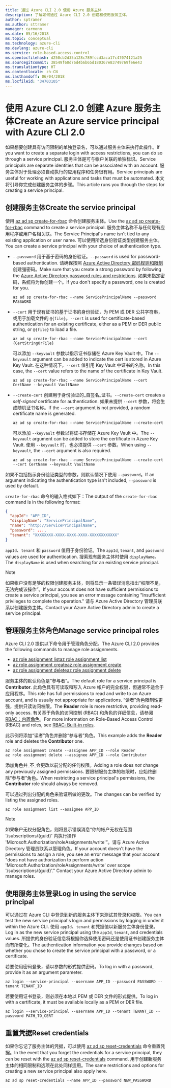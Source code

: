 ```yaml
---
title: 通过 Azure CLI 2.0 使用 Azure 服务主体
description: 了解如何通过 Azure CLI 2.0 创建和使用服务主体。
author: sptramer
ms.author: sttramer
manager: carmonm
ms.date: 05/16/2018
ms.topic: conceptual
ms.technology: azure-cli
ms.devlang: azure-cli
ms.service: role-based-access-control
ms.openlocfilehash: d250cb2d35a128c789fccd3aca17c47074121a25
ms.sourcegitcommit: 38549f60d76d4b6b65d180367e83749769fe6e43
ms.translationtype: HT
ms.contentlocale: zh-CN
ms.lasthandoff: 06/04/2018
ms.locfileid: "34703105"
---
```

# <a name="create-an-azure-service-principal-with-azure-cli-20"></a><span data-ttu-id="7b753-103">使用 Azure CLI 2.0 创建 Azure 服务主体</span><span class="sxs-lookup"><span data-stu-id="7b753-103">Create an Azure service principal with Azure CLI 2.0</span></span>

<span data-ttu-id="7b753-104">如果想要创建具有访问限制的单独登录名，可以通过服务主体来执行此操作。</span><span class="sxs-lookup"><span data-stu-id="7b753-104">If you want to create a separate login with access restrictions, you can do so through a service principal.</span></span> <span data-ttu-id="7b753-105">服务主体是可与帐户关联的单独标识。</span><span class="sxs-lookup"><span data-stu-id="7b753-105">Service principals are separate identities that can be associated with an account.</span></span> <span data-ttu-id="7b753-106">服务主体对于处理必须自动执行的应用程序和任务很有用。</span><span class="sxs-lookup"><span data-stu-id="7b753-106">Service principals are useful for working with applications and tasks that must be automated.</span></span> <span data-ttu-id="7b753-107">本文将引导你完成创建服务主体的步骤。</span><span class="sxs-lookup"><span data-stu-id="7b753-107">This article runs you through the steps for creating a service principal.</span></span>

## <a name="create-the-service-principal"></a><span data-ttu-id="7b753-108">创建服务主体</span><span class="sxs-lookup"><span data-stu-id="7b753-108">Create the service principal</span></span>

<span data-ttu-id="7b753-109">使用 [az ad sp create-for-rbac](/cli/azure/ad/sp#az-ad-sp-create-for-rbac) 命令创建服务主体。</span><span class="sxs-lookup"><span data-stu-id="7b753-109">Use the [az ad sp create-for-rbac](/cli/azure/ad/sp#az-ad-sp-create-for-rbac) command to create a service principal.</span></span> <span data-ttu-id="7b753-110">服务主体名称不与任何现有应用程序或用户名相关联。</span><span class="sxs-lookup"><span data-stu-id="7b753-110">The Service Principal's name isn't tied to any existing application or user name.</span></span> <span data-ttu-id="7b753-111">可以使用所选身份验证类型创建服务主体。</span><span class="sxs-lookup"><span data-stu-id="7b753-111">You can create a service principal with your choice of authentication type.</span></span>

* <span data-ttu-id="7b753-112">`--password` 用于基于密码的身份验证。</span><span class="sxs-lookup"><span data-stu-id="7b753-112">`--password` is used for password-based authentication.</span></span> <span data-ttu-id="7b753-113">请确保按照 [Azure Active Directory 密码规则和限制](/azure/active-directory/active-directory-passwords-policy)创建强密码。</span><span class="sxs-lookup"><span data-stu-id="7b753-113">Make sure that you create a strong password by following the [Azure Active Directory password rules and restrictions](/azure/active-directory/active-directory-passwords-policy).</span></span> <span data-ttu-id="7b753-114">如果未指定密码，系统将为你创建一个。</span><span class="sxs-lookup"><span data-stu-id="7b753-114">If you don't specify a password, one is created for you.</span></span>

  ```azurecli-interactive
  az ad sp create-for-rbac --name ServicePrincipalName --password PASSWORD
  ```

* <span data-ttu-id="7b753-115">`--cert` 用于现有证书的基于证书的身份验证，为 PEM 或 DER 公共字符串，或用于加载文件的 `@{file}`。</span><span class="sxs-lookup"><span data-stu-id="7b753-115">`--cert` is used for certificate-based authentication for an existing certificate, either as a PEM or DER public string, or `@{file}` to load a file.</span></span>

  ```azurecli-interactive
  az ad sp create-for-rbac --name ServicePrincipalName --cert {CertStringOrFile} 
  ```

  <span data-ttu-id="7b753-116">可以添加 `--keyvault` 参数以指示证书存储在 Azure Key Vault 中。</span><span class="sxs-lookup"><span data-stu-id="7b753-116">The `--keyvault` argument can be added to indicate the cert is stored in Azure Key Vault.</span></span> <span data-ttu-id="7b753-117">在这种情况下，`--cert` 值引用 Key Vault 中证书的名称。</span><span class="sxs-lookup"><span data-stu-id="7b753-117">In this case, the `--cert` value refers to the name of the certificate in Key Vault.</span></span>

  ```azurecli-interactive
  az ad sp create-for-rbac --name ServicePrincipalName --cert CertName --keyvault VaultName
  ```

* <span data-ttu-id="7b753-118">`--create-cert` 创建用于身份验证的_自签名_证书。</span><span class="sxs-lookup"><span data-stu-id="7b753-118">`--create-cert` creates a _self-signed_ certificate for authentication.</span></span> <span data-ttu-id="7b753-119">如果未提供 `--cert` 参数，将会生成随机证书名称。</span><span class="sxs-lookup"><span data-stu-id="7b753-119">If the `--cert` argument is not provided, a random certificate name is generated.</span></span>

  ```azurecli-interactive
  az ad sp create-for-rbac --name ServicePrincipalName --create-cert
  ```

  <span data-ttu-id="7b753-120">可以添加 `--keyvault` 参数以将证书存储在 Azure Key Vault 中。</span><span class="sxs-lookup"><span data-stu-id="7b753-120">The `--keyvault` argument can be added to store the certificate in Azure Key Vault.</span></span> <span data-ttu-id="7b753-121">使用 `--keyvault` 时，也必须提供 `--cert` 参数。</span><span class="sxs-lookup"><span data-stu-id="7b753-121">When using `--keyvault`, the `--cert` argument is also required.</span></span>

  ```azurecli-interactive
  az ad sp create-for-rbac --name ServicePrincipalName --create-cert --cert CertName --keyvault VaultName
  ```

<span data-ttu-id="7b753-122">如果不包括指示身份验证类型的参数，则默认情况下使用 `--password`。</span><span class="sxs-lookup"><span data-stu-id="7b753-122">If an argument indicating the authentication type isn't included, `--password` is used by default.</span></span>

<span data-ttu-id="7b753-123">`create-for-rbac` 命令的输入格式如下：</span><span class="sxs-lookup"><span data-stu-id="7b753-123">The output of the `create-for-rbac` command is in the following format:</span></span>

```json
{
  "appId": "APP_ID",
  "displayName": "ServicePrincipalName",
  "name": "http://ServicePrincipalName",
  "password": ...,
  "tenant": "XXXXXXXX-XXXX-XXXX-XXXX-XXXXXXXXXXXX"
}
```

<span data-ttu-id="7b753-124">`appId`、`tenant` 和 `password` 值用于身份验证。</span><span class="sxs-lookup"><span data-stu-id="7b753-124">The `appId`, `tenant`, and `password` values are used for authentication.</span></span> <span data-ttu-id="7b753-125">搜索现有服务主体时使用 `displayName`。</span><span class="sxs-lookup"><span data-stu-id="7b753-125">The `displayName` is used when searching for an existing service principal.</span></span>

> [!NOTE]
> <span data-ttu-id="7b753-126">如果帐户没有足够的权限创建服务主体，则将显示一条错误消息指出“权限不足，无法完成该操作”。</span><span class="sxs-lookup"><span data-stu-id="7b753-126">If your account does not have sufficient permissions to create a service principal, you see an error message containing "Insufficient privileges to complete the operation."</span></span> <span data-ttu-id="7b753-127">请与 Azure Active Directory 管理员联系以创建服务主体。</span><span class="sxs-lookup"><span data-stu-id="7b753-127">Contact your Azure Active Directory admin to create a service principal.</span></span>

## <a name="manage-service-principal-roles"></a><span data-ttu-id="7b753-128">管理服务主体角色</span><span class="sxs-lookup"><span data-stu-id="7b753-128">Manage service principal roles</span></span> 

<span data-ttu-id="7b753-129">Azure CLI 2.0 提供以下命令用于管理角色分配。</span><span class="sxs-lookup"><span data-stu-id="7b753-129">The Azure CLI 2.0 provides the following commands to manage role assignments.</span></span>

* [<span data-ttu-id="7b753-130">az role assignment list</span><span class="sxs-lookup"><span data-stu-id="7b753-130">az role assignment list</span></span>](/cli/azure/role/assignment#az-role-assignment-list)
* [<span data-ttu-id="7b753-131">az role assignment create</span><span class="sxs-lookup"><span data-stu-id="7b753-131">az role assignment create</span></span>](/cli/azure/role/assignment#az-role-assignment-create)
* [<span data-ttu-id="7b753-132">az role assignment delete</span><span class="sxs-lookup"><span data-stu-id="7b753-132">az role assignment delete</span></span>](/cli/azure/role/assignment#az-role-assignment-delete)

<span data-ttu-id="7b753-133">服务主体的默认角色是“参与者”。</span><span class="sxs-lookup"><span data-stu-id="7b753-133">The default role for a service principal is **Contributor**.</span></span> <span data-ttu-id="7b753-134">此角色具有可读取和写入 Azure 帐户的完全权限，但通常不适合于应用程序。</span><span class="sxs-lookup"><span data-stu-id="7b753-134">This role has full permissions to read and write to an Azure account, and is usually not appropriate for applications.</span></span> <span data-ttu-id="7b753-135">“读者”角色限制性更强，提供只读访问权限。</span><span class="sxs-lookup"><span data-stu-id="7b753-135">The **Reader** role is more restrictive, providing read-only access.</span></span>  <span data-ttu-id="7b753-136">有关基于角色的访问控制 (RBAC) 和角色的详细信息，请参阅 [RBAC：内置角色](/azure/active-directory/role-based-access-built-in-roles)。</span><span class="sxs-lookup"><span data-stu-id="7b753-136">For more information on Role-Based Access Control (RBAC) and roles, see [RBAC: Built-in roles](/azure/active-directory/role-based-access-built-in-roles).</span></span>

<span data-ttu-id="7b753-137">此示例将添加“读者”角色并删除“参与者”角色。</span><span class="sxs-lookup"><span data-stu-id="7b753-137">This example adds the **Reader** role and deletes the **Contributor** one.</span></span>

```azurecli-interactive
az role assignment create --assignee APP_ID --role Reader
az role assignment delete --assignee APP_ID --role Contributor
```

<span data-ttu-id="7b753-138">添加角色并_不_会更改以前分配的任何权限。</span><span class="sxs-lookup"><span data-stu-id="7b753-138">Adding a role does _not_ change any previously assigned permissions.</span></span> <span data-ttu-id="7b753-139">要限制服务主体的权限时，应始终删除“参与者”角色。</span><span class="sxs-lookup"><span data-stu-id="7b753-139">When restricting a service principal's permissions, the __Contributor__ role should always be removed.</span></span>

<span data-ttu-id="7b753-140">可以通过列出分配的角色来验证所做的更改。</span><span class="sxs-lookup"><span data-stu-id="7b753-140">The changes can be verified by listing the assigned roles.</span></span>

```azurecli-interactive
az role assignment list --assignee APP_ID
```

> [!NOTE] 
> <span data-ttu-id="7b753-141">如果帐户无权分配角色，则将显示错误消息“你的帐户无权在范围 '/subscriptions/{guid}' 内执行操作 'Microsoft.Authorization/roleAssignments/write'”。请与 Azure Active Directory 管理员联系以管理角色。</span><span class="sxs-lookup"><span data-stu-id="7b753-141">If your account doesn't have the permissions to assign a role, you see an error message that your account "does not have authorization to perform action 'Microsoft.Authorization/roleAssignments/write' over scope '/subscriptions/{guid}'." Contact your Azure Active Directory admin to manage roles.</span></span>

## <a name="log-in-using-the-service-principal"></a><span data-ttu-id="7b753-142">使用服务主体登录</span><span class="sxs-lookup"><span data-stu-id="7b753-142">Log in using the service principal</span></span>

<span data-ttu-id="7b753-143">可以通过在 Azure CLI 中登录到新的服务主体下来测试其登录和权限。</span><span class="sxs-lookup"><span data-stu-id="7b753-143">You can test the new service principal's login and permissions by logging in under it within the Azure CLI.</span></span> <span data-ttu-id="7b753-144">使用 `appId`、`tenant` 和凭据值以新服务主体身份登录。</span><span class="sxs-lookup"><span data-stu-id="7b753-144">Log in as the new service principal using the `appId`, `tenant`, and credentials values.</span></span> <span data-ttu-id="7b753-145">所提供的身份验证信息将根据你选择使用密码还是使用证书创建服务主体而有所变化。</span><span class="sxs-lookup"><span data-stu-id="7b753-145">The authentication information you provide changes based on whether you chose to create the service principal with a password, or a certificate.</span></span>

<span data-ttu-id="7b753-146">若要使用密码登录，请以参数的形式提供密码。</span><span class="sxs-lookup"><span data-stu-id="7b753-146">To log in with a password, provide it as an argument parameter.</span></span>

```azurecli-interactive
az login --service-principal --username APP_ID --password PASSWORD --tenant TENANT_ID
```

<span data-ttu-id="7b753-147">若要使用证书登录，则必须在本地以 PEM 或 DER 文件的形式提供。</span><span class="sxs-lookup"><span data-stu-id="7b753-147">To log in with a certificate, it must be available locally as a PEM or DER file.</span></span>

```azurecli-interactive
az login --service-principal --username APP_ID --tenant TENANT_ID --password PATH_TO_CERT
```

## <a name="reset-credentials"></a><span data-ttu-id="7b753-148">重置凭据</span><span class="sxs-lookup"><span data-stu-id="7b753-148">Reset credentials</span></span>

<span data-ttu-id="7b753-149">如果你忘记了服务主体的凭据，可以使用 [az ad sp reset-credentials](https://docs.microsoft.com/en-us/cli/azure/ad/sp#az-ad-sp-reset-credentials) 命令重置凭据。</span><span class="sxs-lookup"><span data-stu-id="7b753-149">In the event that you forget the credentials for a service principal, they can be reset with the [az ad sp reset-credentials](https://docs.microsoft.com/en-us/cli/azure/ad/sp#az-ad-sp-reset-credentials) command.</span></span> <span data-ttu-id="7b753-150">用于创建新服务主体的相同限制和选项在此处同样适用。</span><span class="sxs-lookup"><span data-stu-id="7b753-150">The same restrictions and options for creating a new service principal also apply here.</span></span>

```azurecli-interactive
az ad sp reset-credentials --name APP_ID --password NEW_PASSWORD
```
